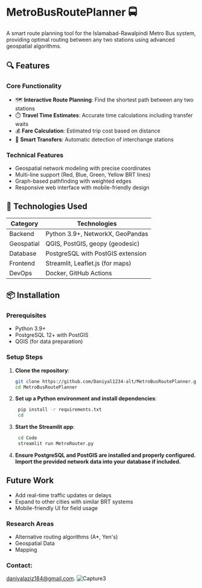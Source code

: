 # MetroBusRoutePlanner 🚍


A smart route planning tool for the Islamabad-Rawalpindi Metro Bus system, providing optimal routing between any two stations using advanced geospatial algorithms.

## 🔍 Features

### Core Functionality
- 🗺️ **Interactive Route Planning**: Find the shortest path between any two stations
- ⏱️ **Travel Time Estimates**: Accurate time calculations including transfer waits
- 💰 **Fare Calculation**: Estimated trip cost based on distance
- 🔄 **Smart Transfers**: Automatic detection of interchange stations

### Technical Features
- Geospatial network modeling with precise coordinates
- Multi-line support (Red, Blue, Green, Yellow BRT lines)
- Graph-based pathfinding with weighted edges
- Responsive web interface with mobile-friendly design

## 🚀 Technologies Used

| Category        | Technologies                          |
|-----------------|---------------------------------------|
| Backend         | Python 3.9+, NetworkX, GeoPandas     |
| Geospatial      | QGIS, PostGIS, geopy (geodesic)      |
| Database        | PostgreSQL with PostGIS extension    |
| Frontend        | Streamlit, Leaflet.js (for maps)     |
| DevOps          | Docker, GitHub Actions               |

## 📦 Installation

### Prerequisites
- Python 3.9+
- PostgreSQL 12+ with PostGIS
- QGIS (for data preparation)

### Setup Steps

1. **Clone the repository**:
   ```bash
   git clone https://github.com/Daniyal1234-alt/MetroBusRoutePlanner.git
   cd MetroBusRoutePlanner
2. **Set up a Python environment and install dependencies**:
   ```bash
    pip install -r requirements.txt
    cd
3. **Start the Streamlit app**:
   ```bash
    cd Code
    streamlit run MetroRouter.py
4. **Ensure PostgreSQL and PostGIS are installed and properly configured. Import the provided network data into your database if included.**

## Future Work
- Add real-time traffic updates or delays
- Expand to other cities with similar BRT systems
- Mobile-friendly UI for field usage

### Research Areas
- Alternative routing algorithms (A*, Yen's)
- Geospatial Data
- Mapping 


### Contact:
daniyalaziz184@gmail.com.
![Capture3](https://github.com/user-attachments/assets/d20f75cf-35f8-42e3-a6c2-489b34b32042)

